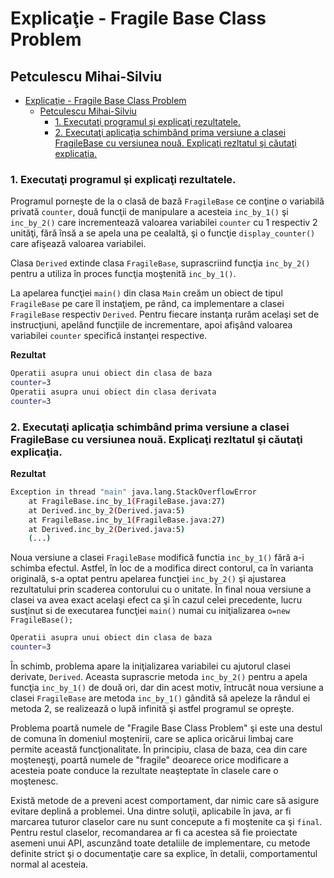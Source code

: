 # Explicaţie - Fragile Base Class Problem
## Petculescu Mihai-Silviu

- [Explicaţie - Fragile Base Class Problem](#explicaţie---fragile-base-class-problem)
  - [Petculescu Mihai-Silviu](#petculescu-mihai-silviu)
    - [1. Executaţi programul şi explicaţi rezultatele.](#1-executaţi-programul-şi-explicaţi-rezultatele)
    - [2. Executaţi aplicaţia schimbând prima versiune a clasei FragileBase cu versiunea nouă. Explicaţi rezltatul şi căutaţi explicaţia.](#2-executaţi-aplicaţia-schimbând-prima-versiune-a-clasei-fragilebase-cu-versiunea-nouă-explicaţi-rezltatul-şi-căutaţi-explicaţia)

### 1. Executaţi programul şi explicaţi rezultatele.

Programul porneşte de la o clasă de bază `FragileBase` ce conţine o variabilă privată `counter`, două funcţii de manipulare a acesteia `inc_by_1()` şi `inc_by_2()` care incrementează valoarea variabilei `counter` cu 1 respectiv 2 unităţi, fără însă a se apela una pe cealaltă, şi o funcţie `display_counter()` care afişează valoarea variabilei.

Clasa `Derived` extinde clasa `FragileBase`, suprascriind funcţia `inc_by_2()` pentru a utiliza în proces funcţia moştenită `inc_by_1()`.

La apelarea funcţiei `main()` din clasa `Main` creăm un obiect de tipul `FragileBase` pe care îl instaţiem, pe rând, ca implementare a clasei `FragileBase` respectiv `Derived`. Pentru fiecare instanţa rurăm acelaşi set de instrucţiuni, apelând funcţiile de incrementare, apoi afişând valoarea variabilei `counter` specifică instanţei respective.

**Rezultat**
```bash
Operatii asupra unui obiect din clasa de baza
counter=3
Operatii asupra unui obiect din clasa derivata
counter=3
```


### 2. Executaţi aplicaţia schimbând prima versiune a clasei FragileBase cu versiunea nouă. Explicaţi rezltatul şi căutaţi explicaţia.

**Rezultat**
```bash
Exception in thread "main" java.lang.StackOverflowError
    at FragileBase.inc_by_1(FragileBase.java:27)
    at Derived.inc_by_2(Derived.java:5)
    at FragileBase.inc_by_1(FragileBase.java:27)
    at Derived.inc_by_2(Derived.java:5)
    (...)
```

Noua versiune a clasei `FragileBase` modifică functia `inc_by_1()` fără a-i schimba efectul. Astfel, în loc de a modifica direct contorul, ca în varianta originală, s-a optat pentru apelarea funcţiei `inc_by_2()` şi ajustarea rezultatului prin scaderea contorului cu o unitate. În final noua versiune a clasei va avea exact acelaşi efect ca şi în cazul celei precedente, lucru susţinut si de executarea funcţiei `main()` numai cu iniţializarea `o=new FragileBase();`

```bash
Operatii asupra unui obiect din clasa de baza
counter=3
```

În schimb, problema apare la iniţializarea variabilei cu ajutorul clasei derivate, `Derived`. Aceasta suprascrie metoda `inc_by_2()` pentru a apela funcţia `inc_by_1()` de două ori, dar din acest motiv, întrucât noua versiune a clasei `FragileBase` are metoda `inc_by_1()` gândită să apeleze la rândul ei metoda 2, se realizează o lupă infinită şi astfel programul se opreşte.

Problema poartă numele de "Fragile Base Class Problem" şi este una destul de comuna în domeniul moştenirii, care se aplica oricărui limbaj care permite această funcţionalitate. În principiu, clasa de baza, cea din care moşteneşţi, poartă numele de "fragile" deoarece orice modificare a acesteia poate conduce la rezultate neaşteptate în clasele care o moştenesc.

Există metode de a preveni acest comportament, dar nimic care să asigure evitare deplină a problemei. Una dintre soluţii, aplicabile în java, ar fi marcarea tuturor claselor care nu sunt concepute a fi moştenite ca şi `final`. Pentru restul claselor, recomandarea ar fi ca acestea să fie proiectate asemeni unui API, ascunzând toate detaliile de implementare, cu metode definite strict şi o documentaţie care sa explice, în detalii, comportamentul normal al acesteia.
